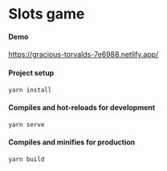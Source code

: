 # Slots game

#### Demo
https://gracious-torvalds-7e6988.netlify.app/

#### Project setup
```
yarn install
```

#### Compiles and hot-reloads for development

```
yarn serve
```

#### Compiles and minifies for production
```
yarn build
```
